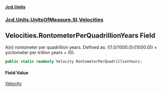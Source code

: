 #### [Jcd.Units](index.md 'index')
### [Jcd.Units.UnitsOfMeasure.SI](Jcd.Units.UnitsOfMeasure.SI.md 'Jcd.Units.UnitsOfMeasure.SI').[Velocities](Velocities.md 'Jcd.Units.UnitsOfMeasure.SI.Velocities')

## Velocities.RontometerPerQuadrillionYears Field

A(n) rontometer per quadrillion years. Defined as: ((1.0/1000.0)/(1000.0)) × yoctometer per trillion years + (0).

```csharp
public static readonly Velocity RontometerPerQuadrillionYears;
```

#### Field Value
[Velocity](Velocity.md 'Jcd.Units.UnitTypes.Velocity')